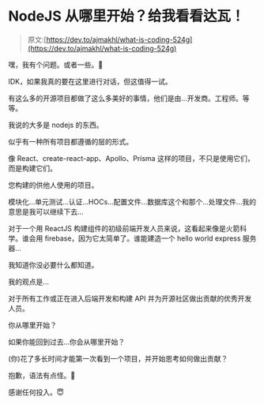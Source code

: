 # NodeJS 从哪里开始？给我看看达瓦！

> 原文:[https://dev.to/ajmakhl/what-is-coding-524g](https://dev.to/ajmakhl/what-is-coding-524g)

嘿，我有个问题。或者一些。🤔

IDK，如果我真的要在这里进行对话，但这值得一试。

有这么多的开源项目都做了这么多美好的事情，他们是由...开发商。工程师。等等。

我说的大多是 nodejs 的东西。

似乎有一种所有项目都遵循的层的形式。

像 React、create-react-app、Apollo、Prisma 这样的项目，不只是使用它们，而是构建它们。

您构建的供他人使用的项目。

模块化...单元测试...认证...HOCs...配置文件...数据库这个和那个...处理文件...我的意思是我可以继续下去...

对于一个用 ReactJS 构建组件的初级前端开发人员来说，这看起来像是火箭科学。谁会用 firebase，因为它太简单了。谁能建造一个 hello world express 服务器...

我知道你没必要什么都知道。

我的观点是...

对于所有工作或正在进入后端开发和构建 API 并为开源社区做出贡献的优秀开发人员。

你从哪里开始？

如果你能回到过去...你会从哪里开始？

(你)花了多长时间才能第一次看到一个项目，并开始思考如何做出贡献？

抱歉，语法有点怪。🤪

感谢任何投入。😇